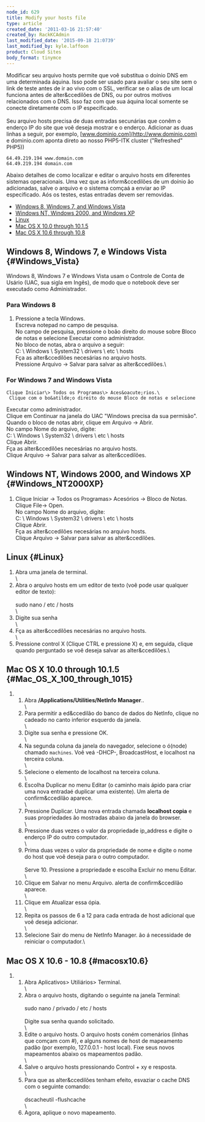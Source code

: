 ```yaml
---
node_id: 629
title: Modify your hosts file
type: article
created_date: '2011-03-16 21:57:40'
created_by: RackKCAdmin
last_modified_date: '2015-09-18 21:0739'
last_modified_by: kyle.laffoon
product: Cloud Sites
body_format: tinymce
---
```


Modificar seu arquivo hosts permite que vo&ecirc; substitua o do&iacute;nio DNS em
uma determinada &aacute;quina. Isso pode ser usado para avaliar o seu site sem
o link de teste antes de ir ao vivo com o SSL, verificar se o alias de
um local funciona antes de alter&ccedil&otilde;es de DNS, ou por outros motivos
relacionados com o DNS. Isso faz com que sua &aacute;quina local somente se
conecte diretamente com o IP especificado.\
 \
 Seu arquivo hosts precisa de duas entradas secun&aacute;rias que con&ecirc;m o
ender&ccedil;o IP do site que vo&ecirc; deseja mostrar e o ender&ccedil;o. Adicionar as
duas linhas a seguir, por exemplo,
[www.dominio.com](http://www.dominio.com) e dominio.com aponta direto ao
nosso PHP5-ITK cluster ("Refreshed" PHP5))

    64.49.219.194 www.domain.com
    64.49.219.194 domain.com

Abaixo detalhes de como localizar e editar o arquivo hosts em diferentes
sistemas operacionais. Uma vez que as inform&ccedil&otilde;es de um do&iacute;nio &atilde;o
adicionadas, salve o arquivo e o sistema com&ccedil;a&aacute; a enviar ao IP
especificado. A&oacute;s os testes, estas entradas devem ser removidas.

-   [Windows 8, Windows 7, and Windows Vista](#Windows_Vista)
-   [Windows NT, Windows 2000, and Windows XP](#Windows_NT2000XP)
-   [Linux](#Linux)
-   [Mac OS X 10.0 through 10.1.5](#Mac_OS_X_100_through_1015)
-   [Mac OS X 10.6 through 10.8](#macosx10.6)

Windows 8, Windows 7, e Windows Vista {#Windows_Vista}
-------------------------------------

Windows 8, Windows 7 e Windows Vista usam o Controle de Conta de Us&aacute;rio
(UAC, sua sigla em Ing&ecirc;s), de modo que o notebook deve ser executado
como Administrador.

### Para Windows 8

1.  Pressione a tecla Windows.\
         Escreva notepad no campo de pesquisa.\
         No campo de pesquisa, pressione o bo&atilde;o direito do mouse sobre
    Bloco de notas e selecione Executar como administrador.\
         No bloco de notas, abra o arquivo a seguir:\
         C: \\ Windows \\ System32 \\ drivers \\ etc \\ hosts\
         F&ccedil;a as alter&ccedil&otilde;es neces&aacute;rias no arquivo hosts.\
         Pressione Arquivo -\> Salvar para salvar as alter&ccedil&otilde;es.\
      

### For Windows 7 and Windows Vista

    Clique Iniciar\> Todos os Programas\> Aces&oacute;rios.\
     Clique com o bo&atilde;o direito do mouse Bloco de notas e selecione
Executar como administrador.\
     Clique em Continuar na janela do UAC "Windows precisa da sua
permis&atilde;o".\
     Quando o bloco de notas abrir, clique em Arquivo -\> Abrir.\
     No campo Nome do arquivo, digite:\
     C: \\ Windows \\ System32 \\ drivers \\ etc \\ hosts\
     Clique Abrir.\
     F&ccedil;a as alter&ccedil&otilde;es neces&aacute;rias no arquivo hosts.\
     Clique Arquivo -\> Salvar para salvar as alter&ccedil&otilde;es.

Windows NT, Windows 2000, and Windows XP {#Windows_NT2000XP}
----------------------------------------

1.  Clique Iniciar -\> Todos os Programas\> Aces&oacute;rios -\> Bloco de
    Notas.\
         Clique File-\> Open.\
         No campo Nome do arquivo, digite:\
         C: \\ Windows \\ System32 \\ drivers \\ etc \\ hosts\
     Clique Abrir.\
         F&ccedil;a as alter&ccedil&otilde;es neces&aacute;rias  no arquivo hosts.\
         Clique Arquivo -\> Salvar para salvar as alter&ccedil&otilde;es.

Linux {#Linux}
-----
1. Abra uma janela de terminal.\
 \
 2. Abra o arquivo hosts em um editor de texto (vo&ecirc; pode usar qualquer
editor de texto):\
 \
 sudo nano / etc / hosts\
 \
 3. Digite sua senha\
 \
 4. F&ccedil;a as alter&ccedil&otilde;es neces&aacute;rias no arquivo hosts.\
 \
 5. Pressione control X (Clique CTRL e pressione X) e, em seguida,
clique quando perguntado se vo&ecirc; deseja salvar as alter&ccedil&otilde;es.\
  

Mac OS X 10.0 through 10.1.5 {#Mac_OS_X_100_through_1015}
----------------------------

1.  1. Abra **/Applications/Utilities/NetInfo Manager**..\
     \
     2. Para permitir a ed&ccedil&atilde;o do banco de dados do NetInfo, clique no
    cadeado no canto inferior esquerdo da janela.\
     \
     3. Digite sua senha e pressione OK.\
     \
     4. Na segunda coluna da janela do navegador, selecione o &oacute;(node)
    chamado `machines`. Vo&ecirc; ve&aacute; -DHCP-, BroadcastHost, e localhost na
    terceira coluna.\
     \
     5. Selecione o elemento de localhost na terceira coluna.\
     \
     6. Escolha Duplicar no menu Editar (o caminho mais &aacute;pido para
    criar uma nova entrada&eacute; duplicar uma existente). Um alerta de
    confirm&ccedil&atilde;o aparece.\
     \
     7. Pressione Duplicar. Uma nova entrada chamada **localhost copia**
    e suas propriedades &atilde;o mostradas abaixo da janela do browser.\
     \
     8. Pressione duas vezes o valor da propriedade ip\_address e digite
    o ender&ccedil;o IP do outro computador.\
     \
     9. Prima duas vezes o valor da propriedade de nome e digite o nome
    do host que vo&ecirc; deseja para o outro computador.\
     \
     Serve 10. Pressione a propriedade e escolha Excluir no menu
    Editar.\
     \
     11. Clique em Salvar no menu Arquivo. alerta de confirm&ccedil&atilde;o
    aparece.\
     \
     12. Clique em Atualizar essa &oacute;pia.\
     \
     13. Repita os passos de 6 a 12 para cada entrada de host adicional
    que vo&ecirc; deseja adicionar.\
     \
     14. Selecione Sair do menu de NetInfo Manager. &atilde;o &aacute; necessidade
    de reiniciar o computador.\
      

Mac OS X 10.6 - 10.8 {#macosx10.6}
--------------------

1. 1. Abra Aplicativos\> Utili&aacute;rios\> Terminal.\
     \
     2. Abra o arquivo hosts, digitando o seguinte na janela Terminal:\
     \
     sudo nano / privado / etc / hosts\
     \
     Digite sua senha quando solicitado.\
     \
     3. Edite o arquivo hosts. O arquivo hosts con&eacute;m comen&aacute;rios
    (linhas que com&ccedil;am com \#), e alguns nomes de host de mapeamento
    pad&atilde;o (por exemplo, 127.0.0.1 - host local). Fixe seus novos
    mapeamentos abaixo os mapeamentos pad&atilde;o.\
     \
     4. Salve o arquivo hosts pressionando Control + xy e resposta.\
     \
     5. Para que as alter&ccedil&otilde;es tenham efeito, esvaziar o cache DNS com o
    seguinte comando:\
     \
     dscacheutil -flushcache\
     \
     6. Agora, aplique o novo mapeamento.



